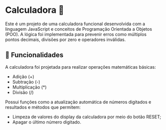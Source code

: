 # Calculadora 🧮
Este é um projeto de uma calculadora funcional desenvolvida com a linguagem JavaScript e conceitos de Programação Orientada a Objetos (POO). A lógica foi implementada para prevenir erros como múltiplos pontos decimais, divisões por zero e operadores inválidas.

## 🎯 Funcionalidades
A calculadora foi projetada para realizar operações matemáticas básicas:
- Adição (+)
- Subtração (-)
- Multiplicação (*)
- Divisão (/)

Possui funções como a atualização automática de números digitados e resultados e métodos que permitem:
- Limpeza de valores do display da calculadora por meio do botão RESET; 
- Apagar o último número digitado.